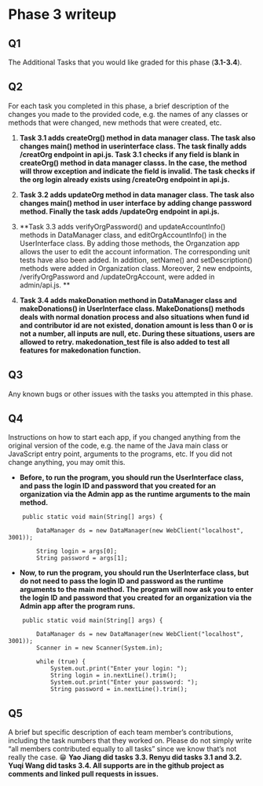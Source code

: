 # Phase 3 writeup
## Q1
The Additional Tasks that you would like graded for this phase (**3.1-3.4**).

## Q2
For each task you completed in this phase, a brief description of the changes you made to the provided code, e.g. the names of any classes or methods that were changed, new methods that were created, etc.
1. **Task 3.1 adds createOrg() method in data manager class. The task also changes main() method in userinterface class. The task finally adds /creatOrg endpoint in api.js. Task 3.1 checks if any field is blank in createOrg() method in data manager classs. In the case, the method will throw exception and indicate the field is invalid. The task checks if the org login already exists using /createOrg endpoint in api.js.**
2. **Task 3.2 adds updateOrg method in data manager class. The task also changes main() method in user interface by adding change password method. Finally the task adds /updateOrg endpoint in api.js.**

3. **Task 3.3 adds verifyOrgPassword() and updateAccountInfo() methods in DataManager class, and editOrgAccountInfo() in the UserInterface class. By adding those methods, the Organzation app allows the user to edit the account information. The corresponding unit tests have also been added. In addition, setName() and setDescription() methods were added in Organization class. Moreover, 2 new endpoints, /verifyOrgPassword and /updateOrgAccount, were added in admin/api.js. **
4. **Task 3.4 adds makeDonation methond in DataManager class and makeDonations() in UserInterface class. MakeDonations() methods deals with normal donation process and also situations when fund id and contributor id are not existed, donation amount is less than 0 or is not a number, all inputs are null, etc. During these situations, users are allowed to retry. makedonation_test file is also added to test all features for makedonation function.**



## Q3
Any known bugs or other issues with the tasks you attempted in this phase.

## Q4
Instructions on how to start each app, if you changed anything from the original version of the code, e.g. the name of the Java main class or JavaScript entry point, arguments to the programs, etc. If you did not change anything, you may omit this.

- **Before, to run the program, you should run the UserInterface class, and pass the login ID and password that you created for an organization via the Admin app as the runtime arguments to the main method.**
```
	public static void main(String[] args) {
		
		DataManager ds = new DataManager(new WebClient("localhost", 3001));
		
		String login = args[0];
		String password = args[1];
```

- **Now, to run the program, you should run the UserInterface class, but do not need to pass the login ID and password as the runtime arguments to the main method. The program will now ask you to enter the login ID and password that you created for an organization via the Admin app after the program runs.**
```
	public static void main(String[] args) {
		
		DataManager ds = new DataManager(new WebClient("localhost", 3001));
		Scanner in = new Scanner(System.in);

		while (true) {
			System.out.print("Enter your login: ");
			String login = in.nextLine().trim();
			System.out.print("Enter your password: ");
			String password = in.nextLine().trim();
```


## Q5
A brief but specific description of each team member’s contributions, including the task numbers that they worked on. Please do not simply write “all members contributed equally to all tasks” since we know that’s not really the case. 😁
**Yao Jiang did tasks 3.3.
Renyu did tasks 3.1 and 3.2. 
Yuqi Wang did tasks 3.4. All supports are in the github project as comments and linked pull requests in issues.**
